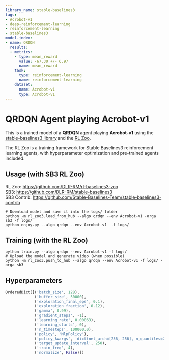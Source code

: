```yaml
---
library_name: stable-baselines3
tags:
- Acrobot-v1
- deep-reinforcement-learning
- reinforcement-learning
- stable-baselines3
model-index:
- name: QRDQN
  results:
  - metrics:
    - type: mean_reward
      value: -67.30 +/- 6.97
      name: mean_reward
    task:
      type: reinforcement-learning
      name: reinforcement-learning
    dataset:
      name: Acrobot-v1
      type: Acrobot-v1
---
```


# **QRDQN** Agent playing **Acrobot-v1**
This is a trained model of a **QRDQN** agent playing **Acrobot-v1**
using the [stable-baselines3 library](https://github.com/DLR-RM/stable-baselines3)
and the [RL Zoo](https://github.com/DLR-RM/rl-baselines3-zoo).

The RL Zoo is a training framework for Stable Baselines3
reinforcement learning agents,
with hyperparameter optimization and pre-trained agents included.

## Usage (with SB3 RL Zoo)

RL Zoo: https://github.com/DLR-RM/rl-baselines3-zoo<br/>
SB3: https://github.com/DLR-RM/stable-baselines3<br/>
SB3 Contrib: https://github.com/Stable-Baselines-Team/stable-baselines3-contrib

```
# Download model and save it into the logs/ folder
python -m rl_zoo3.load_from_hub --algo qrdqn --env Acrobot-v1 -orga sb3 -f logs/
python enjoy.py --algo qrdqn --env Acrobot-v1  -f logs/
```

## Training (with the RL Zoo)
```
python train.py --algo qrdqn --env Acrobot-v1 -f logs/
# Upload the model and generate video (when possible)
python -m rl_zoo3.push_to_hub --algo qrdqn --env Acrobot-v1 -f logs/ -orga sb3
```

## Hyperparameters
```python
OrderedDict([('batch_size', 128),
             ('buffer_size', 50000),
             ('exploration_final_eps', 0.1),
             ('exploration_fraction', 0.12),
             ('gamma', 0.99),
             ('gradient_steps', -1),
             ('learning_rate', 0.00063),
             ('learning_starts', 0),
             ('n_timesteps', 100000.0),
             ('policy', 'MlpPolicy'),
             ('policy_kwargs', 'dict(net_arch=[256, 256], n_quantiles=25)'),
             ('target_update_interval', 250),
             ('train_freq', 4),
             ('normalize', False)])
```
